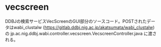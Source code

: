 # vecscreen
DDBJの検索サービスVecScreenのGUI部分のソースコード。POSTされたデータはwabi_clustalw (https://gitlab.ddbj.nig.ac.jp/akatsumata/wabi_clustalw) の jp.ac.nig.ddbj.wabi.controller.vecscreen.VecscreenController.java に渡される。